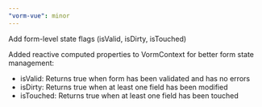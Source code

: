 ```yaml
---
"vorm-vue": minor
---
```


Add form-level state flags (isValid, isDirty, isTouched)

Added reactive computed properties to VormContext for better form state management:
- isValid: Returns true when form has been validated and has no errors
- isDirty: Returns true when at least one field has been modified
- isTouched: Returns true when at least one field has been touched
